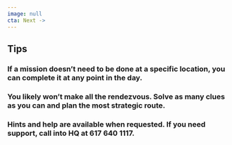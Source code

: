 ```yaml
---
image: null
cta: Next ->
---
```

## Tips

###  If a mission doesn’t need to be done at a specific location, you can complete it at any point in the day.

###  You likely won’t make all the rendezvous. Solve as many clues as you can and plan the most strategic route.

### Hints and help are available when requested. If you need support, call into HQ at 617 640 1117.